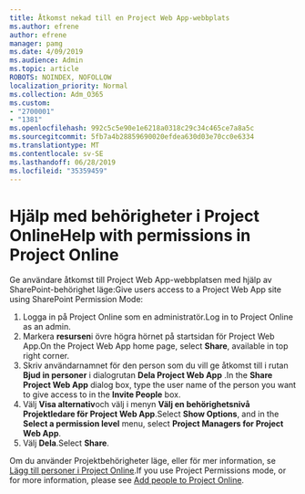 ```yaml
---
title: Åtkomst nekad till en Project Web App-webbplats
ms.author: efrene
author: efrene
manager: pamg
ms.date: 4/09/2019
ms.audience: Admin
ms.topic: article
ROBOTS: NOINDEX, NOFOLLOW
localization_priority: Normal
ms.collection: Adm_O365
ms.custom:
- "2700001"
- "1381"
ms.openlocfilehash: 992c5c5e90e1e6218a0318c29c34c465ce7a8a5c
ms.sourcegitcommit: 5fb7a4b28859690020efdea630d03e70cc0e6334
ms.translationtype: MT
ms.contentlocale: sv-SE
ms.lasthandoff: 06/28/2019
ms.locfileid: "35359459"
---
```

# <a name="help-with-permissions-in-project-online"></a><span data-ttu-id="5e483-102">Hjälp med behörigheter i Project Online</span><span class="sxs-lookup"><span data-stu-id="5e483-102">Help with permissions in Project Online</span></span>

<span data-ttu-id="5e483-103">Ge användare åtkomst till Project Web App-webbplatsen med hjälp av SharePoint-behörighet läge:</span><span class="sxs-lookup"><span data-stu-id="5e483-103">Give users access to a Project Web App site using SharePoint Permission Mode:</span></span>

1. <span data-ttu-id="5e483-104">Logga in på Project Online som en administratör.</span><span class="sxs-lookup"><span data-stu-id="5e483-104">Log in to Project Online as an admin.</span></span>
2. <span data-ttu-id="5e483-105">Markera **resursen**i övre högra hörnet på startsidan för Project Web App.</span><span class="sxs-lookup"><span data-stu-id="5e483-105">On the Project Web App home page, select **Share**, available in top right corner.</span></span>
3. <span data-ttu-id="5e483-106">Skriv användarnamnet för den person som du vill ge åtkomst till i rutan **Bjud in personer** i dialogrutan **Dela Project Web App** .</span><span class="sxs-lookup"><span data-stu-id="5e483-106">In the **Share Project Web App** dialog box, type the user name of the person you want to give access to in the **Invite People** box.</span></span>
4. <span data-ttu-id="5e483-107">Välj **Visa alternativ**och välj i menyn **Välj en behörighetsnivå** **Projektledare för Project Web App**.</span><span class="sxs-lookup"><span data-stu-id="5e483-107">Select **Show Options**, and in the **Select a permission level** menu, select **Project Managers for Project Web App**.</span></span>
5. <span data-ttu-id="5e483-108">Välj **Dela**.</span><span class="sxs-lookup"><span data-stu-id="5e483-108">Select **Share**.</span></span>

<span data-ttu-id="5e483-109">Om du använder Projektbehörigheter läge, eller för mer information, se [Lägg till personer i Project Online](https://docs.microsoft.com/projectonline/step-2-add-people-to-project-online).</span><span class="sxs-lookup"><span data-stu-id="5e483-109">If you use Project Permissions mode, or for more information, please see [Add people to Project Online](https://docs.microsoft.com/projectonline/step-2-add-people-to-project-online).</span></span>
